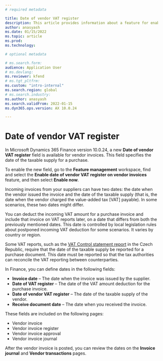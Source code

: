 ```yaml
---
# required metadata

title: Date of vendor VAT register
description: This article provides information about a feature for enabling date of vendor VAT register
author: anasyash
ms.date: 01/15/2022
ms.topic: article
ms.prod: 
ms.technology:

# optional metadata

# ms.search.form: 
audience: Application User
# ms.devlang: 
ms.reviewer: kfend
# ms.tgt_pltfrm: 
ms.custom: "intro-internal"
ms.search.region: global
# ms.search.industry: 
ms.author: anasyash
ms.search.validFrom: 2022-01-15
ms.dyn365.ops.version: AX 10.0.24

---
```


# Date of vendor VAT register

In Microsoft Dynamics 365 Finance version 10.0.24, a new **Date of vendor VAT register** field is available for vendor invoices. This field specifies the date of the taxable supply for a purchase.

To enable the new field, go to the **Feature management** workspace, find and select the **Enable date of vendor VAT register on vendor invoices** feature, and then select **Enable now**.

Incoming invoices from your suppliers can have two dates: the date when the vendor issued the invoice and the date of the taxable supply (that is, the date when the vendor charged the value-added tax [VAT] payable). In some scenarios, these two dates might differ.

You can deduct the incoming VAT amount for a purchase invoice and include that invoice on VAT reports later, on a date that differs from both the previously mentioned dates. This date is controlled by local legislation rules about postponed incoming VAT deduction for some scenarios. It varies by country or region.

Some VAT reports, such as the [VAT Control statement report](emea-cze-vat-declaration-tax-declaration-model.md#vat-control-statement) in the Czech Republic, require that the date of the taxable supply be reported for a purchase document. This date must be reported so that the tax authorities can reconcile the VAT reporting between counterparties.

In Finance, you can define dates in the following fields:

- **Invoice date** – The date when the invoice was issued by the supplier.
- **Date of VAT register** – The date of the VAT amount deduction for the purchase invoice.
- **Date of vendor VAT register** – The date of the taxable supply of the vendor.
- **Receive document date** – The date when you received the invoice.

These fields are included on the following pages:

- Vendor invoice
- Vendor invoice register
- Vendor invoice approval
- Vendor invoice journal

After the vendor invoice is posted, you can review the dates on the **Invoice journal** and **Vendor transactions** pages.

